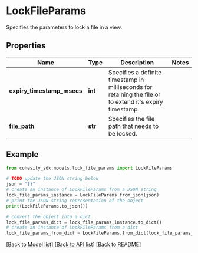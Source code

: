 # LockFileParams

Specifies the parameters to lock a file in a view.

## Properties

Name | Type | Description | Notes
------------ | ------------- | ------------- | -------------
**expiry_timestamp_msecs** | **int** | Specifies a definite timestamp in milliseconds for retaining the file or to extend it&#39;s expiry timestamp. | 
**file_path** | **str** | Specifies the file path that needs to be locked. | 

## Example

```python
from cohesity_sdk.models.lock_file_params import LockFileParams

# TODO update the JSON string below
json = "{}"
# create an instance of LockFileParams from a JSON string
lock_file_params_instance = LockFileParams.from_json(json)
# print the JSON string representation of the object
print(LockFileParams.to_json())

# convert the object into a dict
lock_file_params_dict = lock_file_params_instance.to_dict()
# create an instance of LockFileParams from a dict
lock_file_params_from_dict = LockFileParams.from_dict(lock_file_params_dict)
```
[[Back to Model list]](../README.md#documentation-for-models) [[Back to API list]](../README.md#documentation-for-api-endpoints) [[Back to README]](../README.md)


